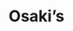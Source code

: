 ---
layout: place
title: "Osaki’s"
permalink: /colorado/vail/osaki-s.html
stateAbbr: CO
stateName: Colorado
cityName: Vail
seo:
  name: "Osaki’s"
  type: Restaurant
  links: http://www.osakisvail.com/
description: "Looking for sushi in Vail, Colorado? Check out Osaki’s for a delightful Japanese dining experience. Enjoy a variety of sushi and other dishes in a welcoming ..."
place_id: ChIJAQDQNWlwaocRpMtV14sRdhk
photos:
  - name: >-
      places/ChIJAQDQNWlwaocRpMtV14sRdhk/photos/AeeoHcIbMYPy8Z0Xwd2O2dFNVso0w3n4gO4PTI2qmXKZdFs4buKLCt2VJoYiOdLlYrJssaemIsZmafY-oPvHxZBGvvIYXkghWjRpSokN4lnJlyVUH1IQ7GRkvvtoRgfY5tDIAo_zgNae21XGFDwP1R8yLhyYIuEjklSFYGRC58Qq5r3SSOGbETcyPQtPGKhWx31gSpg2HlM0-TQ7bN5Eu2ddJOIuZau_MH2bRQ2NDx7e0NNUzei9us9nLiYqnBhvB9njUjG-6ruXoF5CIrWng490P_Emn7XLb3sChfNe5rXQttDGyl3FwdT2QHi22wgBuN54sEg4vbEwI3nX2wGQ0hViwKqwLRZCicnYcNOSngLzhOmVMPM9xI0glJUUK6XHPNRC-xK8ELR7JN_Vkhp0_d6NDyNV8BllutWtZQselHJY60yuVA
    widthPx: 4800
    heightPx: 3600
    authorAttributions:
      - displayName: A C
        uri: https://maps.google.com/maps/contrib/105743539537465015540
        photoUri: >-
          https://lh3.googleusercontent.com/a-/ALV-UjUr26ccGGHKYtreTUqGWZfY6LSFE6NJraXU285JeNtBX7doB6o=s100-p-k-no-mo
    flagContentUri: >-
      https://www.google.com/local/imagery/report/?cb_client=maps_api_places.places_api&image_key=!1e10!2sCIHM0ogKEICAgMDgpeKsfw&hl=en-US
    googleMapsUri: >-
      https://www.google.com/maps/place//data=!3m4!1e2!3m2!1sCIHM0ogKEICAgMDgpeKsfw!2e10!4m2!3m1!1s0x876a706935d00001:0x1976118bd755cba4
  - name: >-
      places/ChIJAQDQNWlwaocRpMtV14sRdhk/photos/AeeoHcIxS_dv6AWRFiMDdgOwzkn49Si9poiSiSuQvB_o5Z1S0HHOLGJ_pu4Y1ASWosy1_STn5qYdesK4e8XxRecAeEJcA7ojF_PC1Dy3-gzfK37SPk7PZs_xZv9vcmN5dmwv6wwo0Rvt_Lhp1eE9Yas1AMnQnjt-sJnmR8AGamj6eOWkDs7uNU9yoG84blw81sHDcXNJOUFeVFYM9q04ResjeyNLR4Q53N4tMys4-Y01WE42BA-pPlF-6s22ox59z75tLGe6T_y0f0EH_mG1y4WSjA_CwCnMT6wZp8vachYOdEgL5G4zhsi9_iY9H-U1K5lFvG93_s1mRpogmDp6L5WMPdhDgkXW1Rqz-KWjwMo_SQ_ihvrteLVwQtnTe0jnzmm08y3GJhgtvuStJ9USiaUOB5Z3gM5pQSviEhkrXTD2CGjK0Eg
    widthPx: 4032
    heightPx: 2268
    authorAttributions:
      - displayName: Michael McDermid
        uri: https://maps.google.com/maps/contrib/109512467355624166172
        photoUri: >-
          https://lh3.googleusercontent.com/a-/ALV-UjUSnFryKNhnq0SSAzB43g3ddc8_L-Fizwt58qwEDfoyMdfHg4ktyQ=s100-p-k-no-mo
    flagContentUri: >-
      https://www.google.com/local/imagery/report/?cb_client=maps_api_places.places_api&image_key=!1e10!2sCIHM0ogKEICAgICExPmCsAE&hl=en-US
    googleMapsUri: >-
      https://www.google.com/maps/place//data=!3m4!1e2!3m2!1sCIHM0ogKEICAgICExPmCsAE!2e10!4m2!3m1!1s0x876a706935d00001:0x1976118bd755cba4
  - name: >-
      places/ChIJAQDQNWlwaocRpMtV14sRdhk/photos/AeeoHcIwj4o__MRdMxyHt6wcSGGw6rCHqFxpjgEdNBmY81xoDj9M6JKcYG6jaLCqUOWXm3u378fXe1FSKing32AvSJccl3nQvElHzPJ1OiGHC_u6ZG7kkgwwmvyxY30uZSc_JNVcy-9FZfAPs_cxuSsuBEo6T8St50o7zHpaZ_aKzWvjEKizopIc496ZRFQCcu-BFf0bk4tOUfTt_nEsj7rKUlONIGszJUkQQd-RapMwSRLz_DMwzXwlB1HqoWK2afgk9O3CP-PWOzVGg7SRvoHj-LLfRRgib9iRvYsjvFk3VBFhDkMNnQrRneZlkOylkCnKOXL4UjXo-6P_hwk-bUccP9tcIjppJ5Mp2oHQ5m9qKB0DbHpAwpS3WxQ9bZoPtWzLZosIboJE1Uum1WvnKcvuZ_BFD-nGIx0CF1si98ZNxgP2z4PV
    widthPx: 4800
    heightPx: 3600
    authorAttributions:
      - displayName: John Herbstritt
        uri: https://maps.google.com/maps/contrib/104521306431126051001
        photoUri: >-
          https://lh3.googleusercontent.com/a-/ALV-UjVy8Tz4MO3zak7w4kJpLxZ5-6W6dtVp3UOVD_GJDB8VBbzF6UQ2=s100-p-k-no-mo
    flagContentUri: >-
      https://www.google.com/local/imagery/report/?cb_client=maps_api_places.places_api&image_key=!1e10!2sCIHM0ogKEICAgIDB-5TlsAE&hl=en-US
    googleMapsUri: >-
      https://www.google.com/maps/place//data=!3m4!1e2!3m2!1sCIHM0ogKEICAgIDB-5TlsAE!2e10!4m2!3m1!1s0x876a706935d00001:0x1976118bd755cba4
  - name: >-
      places/ChIJAQDQNWlwaocRpMtV14sRdhk/photos/AeeoHcL4tPlz2WAH1RU4S3FWLzexNVaArlMBQzYD34Q_UJygvwA7H5TsOOMIsy5eKzHeNtkWl0DofskS46BPcrpAjuB8OU5xUVhPJ6ES0EuoZKPaOj12T_xoCbSzcAqHPY20ZJPUSVPFpKdAdfKH3reaRVbbXZvIGJvqts59maNMutPoXXNk_02UQDInjRPT-b5wqazjmZ5Da3JuXAXja2_6RwLnGbpz6KokT_lD9hshrpNkXONRDMeJZ6Y50t5tMV1ievJ_Ifd-NA3rtxAdTzRYTu4R9TRM-p4uIve1VRGX-wJlqJPHyKJKHXPr8nBXgSaIpiXousu-vrUXoYVaMSybgFz34-dAOrHE236OJFCMnvB14rOEa3uXaq6Efhl1Nw6O3HXvqpxPDPb-WUjTiUmd5DMfuSY6qamsuoB_BRX053BbRA
    widthPx: 3024
    heightPx: 4032
    authorAttributions:
      - displayName: Jennifer Park
        uri: https://maps.google.com/maps/contrib/103894252374094256513
        photoUri: >-
          https://lh3.googleusercontent.com/a-/ALV-UjXCfenIKSywcR-Kr8GpazIPiNlOYfvUUAtMyJoOS5Asvs0m3Rw=s100-p-k-no-mo
    flagContentUri: >-
      https://www.google.com/local/imagery/report/?cb_client=maps_api_places.places_api&image_key=!1e10!2sCIHM0ogKEICAgMDIoOKZPw&hl=en-US
    googleMapsUri: >-
      https://www.google.com/maps/place//data=!3m4!1e2!3m2!1sCIHM0ogKEICAgMDIoOKZPw!2e10!4m2!3m1!1s0x876a706935d00001:0x1976118bd755cba4
  - name: >-
      places/ChIJAQDQNWlwaocRpMtV14sRdhk/photos/AeeoHcJVeXb29IGF2dspfjpIctDnjejnvrCoy398e303Nib-b9-kwUILy9x0qjRURPRNWFBfTdMNtw_3jBtUuAlQjBtDNF4eqr1XVzSvsltdn8sbW2lnsnR-IRwzNZJZY9NtcfJMRFHWSY3VW4gdMhkxZi9pZ7ELHrESoqpcoOfK1hwCM5u_UeT-7Us4zzp8hKkKYMw8Mj7BIXSDDPnBtSyeyvWa2Rer_fH2XZkFkiKki9miSCMnWMFYlx3jCkA4AtqUpLdI4leMCQbW4PxGJ8BNFC8iMWnaXRaA_BRFDnOYL50EIJVwac4XuXzkvc0Y03Qv9WRHJqsDfzuj67msBef1PTj9eAlPK_xrpcliOigwc6EJUeDwTEftUXtzgFYaJUHHR-bEYhmj0qt3pgKwHE60YwGmp3j-isuR1lgp0TsSOeQ
    widthPx: 1500
    heightPx: 1709
    authorAttributions:
      - displayName: Andy Le
        uri: https://maps.google.com/maps/contrib/117772430736858823221
        photoUri: >-
          https://lh3.googleusercontent.com/a-/ALV-UjXkPKibaigyjJpHNY9Nx7VPHzRVUlXSd1iUORYL9N9_Tv-0a5icpg=s100-p-k-no-mo
    flagContentUri: >-
      https://www.google.com/local/imagery/report/?cb_client=maps_api_places.places_api&image_key=!1e10!2sCIHM0ogKEICAgMCI1vzQUg&hl=en-US
    googleMapsUri: >-
      https://www.google.com/maps/place//data=!3m4!1e2!3m2!1sCIHM0ogKEICAgMCI1vzQUg!2e10!4m2!3m1!1s0x876a706935d00001:0x1976118bd755cba4
  - name: >-
      places/ChIJAQDQNWlwaocRpMtV14sRdhk/photos/AeeoHcJX529UwXTAsJFbS1d2buPYD8a0isCDxsg3MyTY2kW9_iWB13TY_SJtH3cd9LqvbMGjR2KrK8h_Axd1q0m5gdRzMGc34oO2xo49dBlHP9tmxLqQbB3h4sZLNxyAN1QHQWuB5RDgkEztDbF5hjYoNdQe3Jc4ooWf9SF-EMbYgNOGJHJQW49lL6HoE8c--Ns93eBJknXlmMw4v_-0Z7f1r3TvG4UCGVVQAjb9pZ4mgHItVw5tMDRvrlHQinnaBC_RomJnRJdXErdVGU9KY0XqXLHTLe-NgUOPKjXdvmAR0XO_5x2NKo2THNmvkzp_o1SnaQBC7175liCnzwFZhVBXSaiRJVUtnfU3ebbHqlqW_aDSaTwjvqBOfbFTpciNDoi4I76MGsC3F7LODYvn-qfsfY98m1n2VWESfmPGBIpFste3aSR1
    widthPx: 3024
    heightPx: 4032
    authorAttributions:
      - displayName: Mike Chan
        uri: https://maps.google.com/maps/contrib/114609842278895158718
        photoUri: >-
          https://lh3.googleusercontent.com/a-/ALV-UjXH9xHeEw9AbRIaUcZNrpt75cTG-tRJVivf8FiTd4e_EeXAR8F2=s100-p-k-no-mo
    flagContentUri: >-
      https://www.google.com/local/imagery/report/?cb_client=maps_api_places.places_api&image_key=!1e10!2sCIHM0ogKEICAgIDhvoW0ngE&hl=en-US
    googleMapsUri: >-
      https://www.google.com/maps/place//data=!3m4!1e2!3m2!1sCIHM0ogKEICAgIDhvoW0ngE!2e10!4m2!3m1!1s0x876a706935d00001:0x1976118bd755cba4
  - name: >-
      places/ChIJAQDQNWlwaocRpMtV14sRdhk/photos/AeeoHcJgP6dgN6cmHSJzChpXB3pjd4bETY89TmDqcYfZovKj6fISeCpM2aRv-E8NAOGrfJz4DKim9bV4eBFfh32Oy-g7IghgOrxCaMsOVnBbctLK2tQQvozIwrWnN5hX67dzaRR8OnSFabe3GIbx_qo7qJhW9wCc1uAXv6MkDO6g_RUqPJgS_3EWlBqAKt4akNNufRmIu407pdSSUxxxKvnwWqUJb0bm_TKCvrxurAwqYIOUAR0vGwXIuY_-hFP2fKH9bZQyppSqFBA4F95pnaBdZTob9siVOviFCOaZvjbioScuP1XnTyKWFjgQFgZmolrPPDQbdeEr3rZuZHrGGDdKxlhFNkBVllODWXIovVpdcgTp11IVaOJW6fIlERUNO0dVCDGC6qZyIPWvf6pU5dxXtQD9D1lXvkdU7w7EWuKwAfy4hxY
    widthPx: 1245
    heightPx: 1622
    authorAttributions:
      - displayName: Andy Le
        uri: https://maps.google.com/maps/contrib/117772430736858823221
        photoUri: >-
          https://lh3.googleusercontent.com/a-/ALV-UjXkPKibaigyjJpHNY9Nx7VPHzRVUlXSd1iUORYL9N9_Tv-0a5icpg=s100-p-k-no-mo
    flagContentUri: >-
      https://www.google.com/local/imagery/report/?cb_client=maps_api_places.places_api&image_key=!1e10!2sCIHM0ogKEICAgMCI1vzQogE&hl=en-US
    googleMapsUri: >-
      https://www.google.com/maps/place//data=!3m4!1e2!3m2!1sCIHM0ogKEICAgMCI1vzQogE!2e10!4m2!3m1!1s0x876a706935d00001:0x1976118bd755cba4
  - name: >-
      places/ChIJAQDQNWlwaocRpMtV14sRdhk/photos/AeeoHcKKNXM8llPJ-fBTBwtWU8rB_zYmYg7ndLok96kysjNqRZgaYVR_GCZBt-LMuVN2dD6fLXq6CjuxQw-8BguTbGdQcdPbDMhhy9cqebRLa6hCGqnKG-nwbCXkFQjufktm8NrBYJsxI1LkMk1oIYJp6Z-5EQcVdC8zlQw0xGXF4JernG9JaJ6UtQnJ24DJS7j2EJD4gl-axHHoJWG2t84NEh4mF5g2lk4xf-dNp1xhGAOnYIo79r_9Srg8z6bDbLBiAFkbdFiJZzewczXmJRHfzPwcHnIxpELUo1DuCdtq4K_vbF4hzxkBLux0SeaEGpn6tK8j7uF1SPq-s8d1Aqt6vHlXsjXoS9fTod2_onOrzuNbBtrr_0BGDn3LV5XBx_ZAVX7qWjick00G2MbfPKBqoQdJgUzdpWelrwjfjJV0yvAoaFR4
    widthPx: 3024
    heightPx: 4032
    authorAttributions:
      - displayName: A C
        uri: https://maps.google.com/maps/contrib/105743539537465015540
        photoUri: >-
          https://lh3.googleusercontent.com/a-/ALV-UjUr26ccGGHKYtreTUqGWZfY6LSFE6NJraXU285JeNtBX7doB6o=s100-p-k-no-mo
    flagContentUri: >-
      https://www.google.com/local/imagery/report/?cb_client=maps_api_places.places_api&image_key=!1e10!2sCIHM0ogKEICAgMDgpeKs_wE&hl=en-US
    googleMapsUri: >-
      https://www.google.com/maps/place//data=!3m4!1e2!3m2!1sCIHM0ogKEICAgMDgpeKs_wE!2e10!4m2!3m1!1s0x876a706935d00001:0x1976118bd755cba4
  - name: >-
      places/ChIJAQDQNWlwaocRpMtV14sRdhk/photos/AeeoHcKnKqGBNMpRNlJMaHt5bTcfjdfes-foPgcI_1Q0hgZOa4AXbSHLwPGpBRBmXEgXNlMuVOHtWVR3uZmfYnOO_L8scKKuLN0EY0TW8kIjMk35h-ll9n-rdTh35iRdsVRyUpvNVdCWwZz7pNGXVTlDRDW7Q1AGOj880nkul1s6jsyagomZuLAERm-yNDwt-GgTa5Afo6J1d98M2W7dT9YyEdwCnbWFz6Al7q4n2qSYcf2SZi2eQRgUysBWC0DyrVaUJJqEIOldOv2G2jNertFLN4aIArm8e1SGWJy2yJzk6YQXEwbXIyOPTAoFpGEDUItsYJ2FnpPYSOzQh_fEoT_j25du-noW9PsD0HP5I1PBPZG38t5-6WKla8ouaO1PKKEViqRBwZfoAM6Gy-TFwqBztld90Z3K-fJ5yIK0cwj-4PvcPQ
    widthPx: 3024
    heightPx: 4032
    authorAttributions:
      - displayName: antonio cecchi
        uri: https://maps.google.com/maps/contrib/115861831276143277822
        photoUri: >-
          https://lh3.googleusercontent.com/a-/ALV-UjXqPObr6_6J_Jr4idIofbQDlsrQwzvpI-POFSQL2kk_RONMpJjY=s100-p-k-no-mo
    flagContentUri: >-
      https://www.google.com/local/imagery/report/?cb_client=maps_api_places.places_api&image_key=!1e10!2sCIHM0ogKEICAgID4jfePZg&hl=en-US
    googleMapsUri: >-
      https://www.google.com/maps/place//data=!3m4!1e2!3m2!1sCIHM0ogKEICAgID4jfePZg!2e10!4m2!3m1!1s0x876a706935d00001:0x1976118bd755cba4
  - name: >-
      places/ChIJAQDQNWlwaocRpMtV14sRdhk/photos/AeeoHcKHGkU7HwKo5NVLWPVwogYqFWQktxcCoFmgwwX6lQE-Gs3u_pZrs76hH4081wdIrnKTYT4XbkO4x_lHbHq0xaUDBjEOUHDmeoEkzW_ky8he16XzVWpP9Pk4Nn_fGObahvNqZLvWSclEV0C97dhJR-lUaCqKcDcOHZH-GgkOREFlpilTnePMvyPqcjKSpnV5JvgFdn0Lz2Z256dPsyMxVPlKgcYH4jB2d-An-jetde_7ppN1kI5qgl3J8cxw9GIakjJo4h9_dTNV-4qlFGQOKO0lRgCoFBIB8xSOBx2VGXgR7F6KUxd1AEa8VlvszxzylUB_ebJd79rBr5I9ASf9vSzIQOd_GHuPOsCu3DdgH1mAEdKqCNp_PYxsI9VxP09Mau_pc4lkSu1RJcFrkd8ZQBYSCBRRMTo_ZihzRileEtUwHg
    widthPx: 3024
    heightPx: 4032
    authorAttributions:
      - displayName: antonio cecchi
        uri: https://maps.google.com/maps/contrib/115861831276143277822
        photoUri: >-
          https://lh3.googleusercontent.com/a-/ALV-UjXqPObr6_6J_Jr4idIofbQDlsrQwzvpI-POFSQL2kk_RONMpJjY=s100-p-k-no-mo
    flagContentUri: >-
      https://www.google.com/local/imagery/report/?cb_client=maps_api_places.places_api&image_key=!1e10!2sCIHM0ogKEICAgID4jbfoTg&hl=en-US
    googleMapsUri: >-
      https://www.google.com/maps/place//data=!3m4!1e2!3m2!1sCIHM0ogKEICAgID4jbfoTg!2e10!4m2!3m1!1s0x876a706935d00001:0x1976118bd755cba4
address: '100 E Meadow Dr #14, Vail, CO 81657, USA'
street: '100 E Meadow Dr #14'
city: Vail
state: CO
zip: '81657'
country: USA
neighborhood: null
latitude: '39.642269'
longitude: '-106.377424'
accessibility_options:
  wheelchairAccessibleParking: true
  wheelchairAccessibleEntrance: true
  wheelchairAccessibleRestroom: true
  wheelchairAccessibleSeating: true
business_status: OPERATIONAL
name: Osaki’s
google_maps_links:
  directionsUri: >-
    https://www.google.com/maps/dir//''/data=!4m7!4m6!1m1!4e2!1m2!1m1!1s0x876a706935d00001:0x1976118bd755cba4!3e0
  placeUri: https://maps.google.com/?cid=1834673190510906276
  writeAReviewUri: >-
    https://www.google.com/maps/place//data=!4m3!3m2!1s0x876a706935d00001:0x1976118bd755cba4!12e1
  reviewsUri: >-
    https://www.google.com/maps/place//data=!4m4!3m3!1s0x876a706935d00001:0x1976118bd755cba4!9m1!1b1
  photosUri: >-
    https://www.google.com/maps/place//data=!4m3!3m2!1s0x876a706935d00001:0x1976118bd755cba4!10e5
primary_type: Sushi Restaurant
opening_hours:
  regular: null
  current: null
secondary_opening_hours:
  regular:
    weekdayDescriptions: null
    type: null
  current:
    weekdayDescriptions: null
    type: null
phone: (970) 476-0977
price_level: null
price_range: $100 &ndash; & up
rating: '4.5'
rating_count: 126
website: http://www.osakisvail.com/
reviews: null
parking_options: null
payment_options: null
allow_dogs: null
curbside_pickup: null
delivery: null
dine_in: null
good_for_children: null
good_for_groups: null
good_for_sports: null
live_music: null
menu_for_children: null
outdoor_seating: null
reservable: null
restroom: null
serves_beer: null
serves_breakfast: null
serves_brunch: null
serves_cocktails: null
serves_coffee: null
serves_dinner: null
serves_dessert: null
serves_lunch: null
serves_vegetarian_food: null
serves_wine: null
takeout: null
summary: null

---